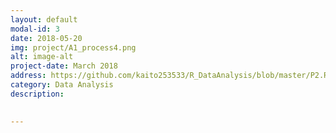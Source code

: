 ```yaml
---
layout: default
modal-id: 3
date: 2018-05-20
img: project/A1_process4.png
alt: image-alt
project-date: March 2018
address: https://github.com/kaito253533/R_DataAnalysis/blob/master/P2.Rmd
category: Data Analysis
description: 
   

---
```

